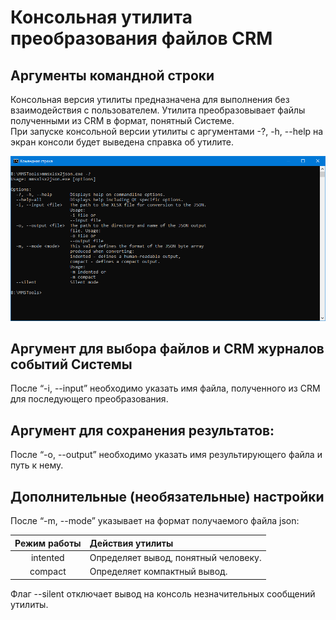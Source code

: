 # Консольная утилита преобразования файлов CRM

## Аргументы командной строки

Консольная версия утилиты предназначена для выполнения без взаимодействия с пользователем. Утилита преобразовывает файлы полученными из CRM в формат, понятный Системе.  
При запуске консольной версии утилиты с аргументами -?, -h, --help на экран консоли будет выведена справка об утилите.

![Основное окно](screens/main_screen.png)

## Аргумент для выбора файлов и CRM журналов событий Системы

После “-i, --input” необходимо указать имя файла, полученного из CRM для последующего преобразования.

## Аргумент для сохранения результатов:

После “-o, --output” необходимо указать имя результирующего файла и путь к нему.

## Дополнительные (необязательные) настройки

После “-m, --mode” указывает на формат получаемого файла json:

| Режим работы | Действия утилиты |
|:-:|:-|
| intented | Определяет вывод, понятный человеку. |
| compact | Определяет компактный вывод. |

Флаг --silent отключает вывод на консоль незначительных сообщений утилиты.
